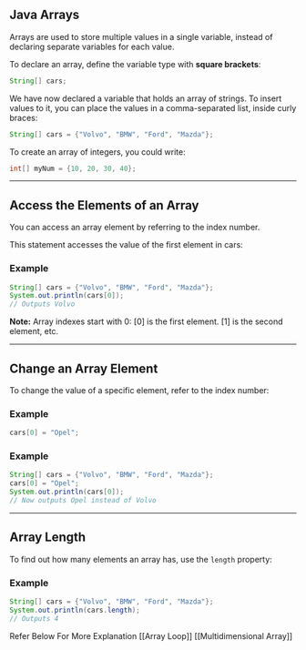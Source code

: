 ## Java Arrays

Arrays are used to store multiple values in a single variable, instead of declaring separate variables for each value.

To declare an array, define the variable type with **square brackets**:

```java
String[] cars;
```

We have now declared a variable that holds an array of strings. To insert values to it, you can place the values in a comma-separated list, inside curly braces:

```java
String[] cars = {"Volvo", "BMW", "Ford", "Mazda"};
```

To create an array of integers, you could write:

```java
int[] myNum = {10, 20, 30, 40};
```

---

## Access the Elements of an Array

You can access an array element by referring to the index number.

This statement accesses the value of the first element in cars:

### Example

```java
String[] cars = {"Volvo", "BMW", "Ford", "Mazda"};
System.out.println(cars[0]);
// Outputs Volvo
```

**Note:** Array indexes start with 0: [0] is the first element. [1] is the second element, etc.

---

## Change an Array Element

To change the value of a specific element, refer to the index number:

### Example

```java
cars[0] = "Opel";
```

### Example

```java
String[] cars = {"Volvo", "BMW", "Ford", "Mazda"};
cars[0] = "Opel";
System.out.println(cars[0]);
// Now outputs Opel instead of Volvo
```

---

## Array Length

To find out how many elements an array has, use the `length` property:

### Example

```java
String[] cars = {"Volvo", "BMW", "Ford", "Mazda"};
System.out.println(cars.length);
// Outputs 4
```

Refer Below For More Explanation
[[Array Loop]]
[[Multidimensional Array]]